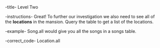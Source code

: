 -title-
  Level Two

-instructions-
  Great! To further our investigation we also need to see all of
  the <strong>locations</strong> in the mansion. Query the table to get a list of
  the locations.

-example-
  Song.all would give you all the songs in a songs table.

-correct_code-
  Location.all
